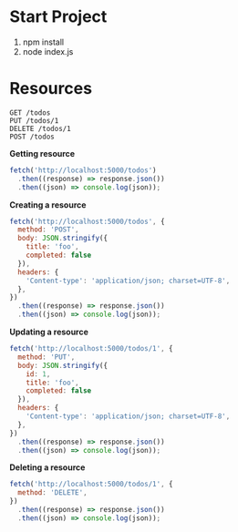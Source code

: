# Start Project

1) npm install
2) node index.js

# Resources
```
GET /todos
PUT /todos/1
DELETE /todos/1
POST /todos
```

**Getting resource**
```js
fetch('http://localhost:5000/todos')
  .then((response) => response.json())
  .then((json) => console.log(json));
```

**Creating a resource**
```js
fetch('http://localhost:5000/todos', {
  method: 'POST',
  body: JSON.stringify({
    title: 'foo',
    completed: false
  }),
  headers: {
    'Content-type': 'application/json; charset=UTF-8',
  },
})
  .then((response) => response.json())
  .then((json) => console.log(json));
```

**Updating a resource**
```js
fetch('http://localhost:5000/todos/1', {
  method: 'PUT',
  body: JSON.stringify({
    id: 1,
    title: 'foo',
    completed: false
  }),
  headers: {
    'Content-type': 'application/json; charset=UTF-8',
  },
})
  .then((response) => response.json())
  .then((json) => console.log(json));
```

**Deleting a resource**
```js
fetch('http://localhost:5000/todos/1', {
  method: 'DELETE',
})
  .then((response) => response.json())
  .then((json) => console.log(json));
```